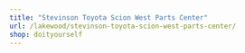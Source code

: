 ```yaml
---
title: "Stevinson Toyota Scion West Parts Center"
url: /lakewood/stevinson-toyota-scion-west-parts-center/
shop: doityourself
---
```

